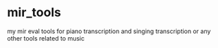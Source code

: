 # mir_tools
my mir eval tools for piano transcription and singing transcription or any other tools related to music

